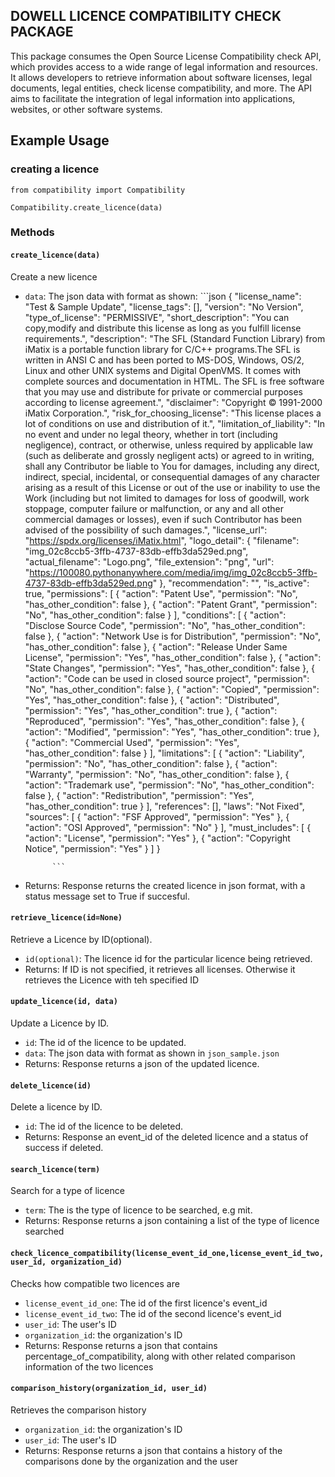 ## DOWELL LICENCE COMPATIBILITY CHECK PACKAGE

This package consumes the Open Source License Compatibility check API, which provides access to a wide range of legal information and resources. It allows developers to retrieve information about software licenses, legal documents, legal entities, check license compatibility, and more. The API aims to facilitate the integration of legal information into applications, websites, or other software systems.


## Example Usage
 ### creating a licence

`from compatibility import Compatibility`

`Compatibility.create_licence(data)`


### Methods

#### `create_licence(data)`

Create a new licence

- `data`: The json data with format as shown:
            ```json
            {
            "license_name": "Test & Sample Update",
            "license_tags": [],
            "version": "No Version",
            "type_of_license": "PERMISSIVE",
            "short_description": "You can copy,modify and distribute this license as long as you fulfill license requirements.",
            "description": "The SFL (Standard Function Library) from iMatix is a portable function library for C/C++ programs.The SFL is written in ANSI C and has been ported to MS-DOS, Windows, OS/2, Linux and other UNIX systems and Digital OpenVMS. It comes with complete sources and documentation in HTML. The SFL is free software that you may use and distribute for private or commercial purposes according to license agreement.",
            "disclaimer": "Copyright © 1991-2000 iMatix Corporation.",
            "risk_for_choosing_license": "This license places a lot of conditions on use and distribution of it.",
            "limitation_of_liability": "In no event and under no legal theory, whether in tort (including negligence), contract, or otherwise, unless required by applicable law (such as deliberate and grossly negligent acts) or agreed to in writing, shall any Contributor be liable to You for damages, including any direct, indirect, special, incidental, or consequential damages of any character arising as a result of this License or out of the use or inability to use the Work (including but not limited to damages for loss of goodwill, work stoppage, computer failure or malfunction, or any and all other commercial damages or losses), even if such Contributor has been advised of the possibility of such damages.",
            "license_url": "https://spdx.org/licenses/iMatix.html",
            "logo_detail": {
                "filename": "img_02c8ccb5-3ffb-4737-83db-effb3da529ed.png",
                "actual_filename": "Logo.png",
                "file_extension": "png",
                "url": "https://100080.pythonanywhere.com/media/img/img_02c8ccb5-3ffb-4737-83db-effb3da529ed.png"
            },
            "recommendation": "",
            "is_active": true,
            "permissions": [
                {
                    "action": "Patent Use",
                    "permission": "No",
                    "has_other_condition": false
                },
                {
                    "action": "Patent Grant",
                    "permission": "No",
                    "has_other_condition": false
                }
            ],
            "conditions": [
                {
                    "action": "Disclose Source Code",
                    "permission": "No",
                    "has_other_condition": false
                },
                {
                    "action": "Network Use is for Distribution",
                    "permission": "No",
                    "has_other_condition": false
                },
                {
                    "action": "Release Under Same License",
                    "permission": "Yes",
                    "has_other_condition": false
                },
                {
                    "action": "State Changes",
                    "permission": "Yes",
                    "has_other_condition": false
                },
                {
                    "action": "Code can be used in closed source project",
                    "permission": "No",
                    "has_other_condition": false
                },
                {
                    "action": "Copied",
                    "permission": "Yes",
                    "has_other_condition": false
                },
                {
                    "action": "Distributed",
                    "permission": "Yes",
                    "has_other_condition": true
                },
                {
                    "action": "Reproduced",
                    "permission": "Yes",
                    "has_other_condition": false
                },
                {
                    "action": "Modified",
                    "permission": "Yes",
                    "has_other_condition": true
                },
                {
                    "action": "Commercial Used",
                    "permission": "Yes",
                    "has_other_condition": false
                }
            ],
            "limitations": [
                {
                    "action": "Liability",
                    "permission": "No",
                    "has_other_condition": false
                },
                {
                    "action": "Warranty",
                    "permission": "No",
                    "has_other_condition": false
                },
                {
                    "action": "Trademark use",
                    "permission": "No",
                    "has_other_condition": false
                },
                {
                    "action": "Redistribution",
                    "permission": "Yes",
                    "has_other_condition": true
                }
            ],
            "references": [],
            "laws": "Not Fixed",
            "sources": [
                {
                    "action": "FSF Approved",
                    "permission": "Yes"
                },
                {
                    "action": "OSI Approved",
                    "permission": "No"
                }
            ],
            "must_includes": [
                {
                    "action": "License",
                    "permission": "Yes"
                },
                {
                    "action": "Copyright Notice",
                    "permission": "Yes"
                }
            ]
        }

            ```

- Returns: Response returns the created licence in json format, with a status message set to True if succesful.

#### `retrieve_licence(id=None)`

Retrieve a Licence by ID(optional).

- `id(optional)`: The licence id for the particular licence being retrieved.
- Returns: If ID is not specified, it retrieves all licenses. Otherwise it retrieves the Licence with teh specified ID

#### `update_licence(id, data)`

Update a Licence by ID.

- `id`: The id of the licence to be updated.
- `data`: The json data with format as shown in `json_sample.json`
- Returns: Response returns a json of the updated licence.

#### `delete_licence(id)`

Delete a licence by ID.

- `id`: The id of the licence to be deleted.
- Returns: Response an event_id of the deleted licence and a status of success if deleted.

#### `search_licence(term)`

Search for a type of licence

- `term`: The is the type of licence to be searched, e.g mit.
- Returns: Response returns a json containing a list of the type of licence searched

#### `check_licence_compatibility(license_event_id_one,license_event_id_two, user_id, organization_id)`

Checks how compatible two licences are

- `license_event_id_one`: The id of the first licence's event_id
- `license_event_id_two`: The id of the second licence's event_id
- `user_id`: The user's ID
- `organization_id`: the organization's ID
- Returns: Response returns a json that contains percentage_of_compatibility, along with other related comparison information of the two licences

#### `comparison_history(organization_id, user_id)`

Retrieves the comparison history

- `organization_id`: the organization's ID
- `user_id`: The user's ID
- Returns: Response returns a json that contains a history of the comparisons done by the organization and the user